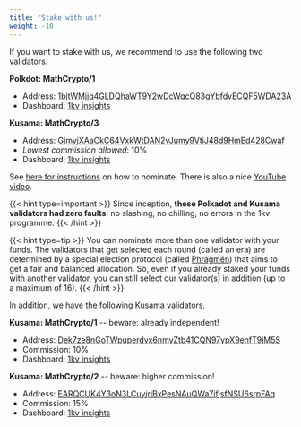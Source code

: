 ```yaml
---
title: "Stake with us!"
weight: -10
---
```


If you want to stake with us, we recommend to use the following two validators.

**Polkdot: MathCrypto/1** 
- Address: [1bjtWMjjq4GLDQhaWT9Y2wDcWqcQ83gYbfdvECQF5WDA23A](https://polkadot.subscan.io/validator/1bjtWMjjq4GLDQhaWT9Y2wDcWqcQ83gYbfdvECQF5WDA23A)
- Dashboard: [1kv insights](https://insights.math-crypto.com/polkadot/1bjtWMjjq4GLDQhaWT9Y2wDcWqcQ83gYbfdvECQF5WDA23A/)

**Kusama: MathCrypto/3**
- Address: [GjmvjXAaCkC64VxkWtDAN2vJumy9VtiJ48d9HmEd428Cwaf](https://kusama.subscan.io/validator/GjmvjXAaCkC64VxkWtDAN2vJumy9VtiJ48d9HmEd428Cwaf)
- *Lowest commission allowed*: 10% 
- Dashboard: [1kv insights](https://insights.math-crypto.com/kusama/GjmvjXAaCkC64VxkWtDAN2vJumy9VtiJ48d9HmEd428Cwaf/)




See [here for instructions](https://wiki.polkadot.network/docs/maintain-guides-how-to-nominate-polkadot#step-2-nominate-a-validator) on how to nominate. There is also a nice [YouTube video](https://www.youtube.com/watch?v=FCXC0CDhyS4).


{{< hint type=important >}}
Since inception, **these Polkadot and Kusama validators had zero faults**: no slashing, no chilling, no errors in the 1kv programme.
{{< /hint >}}


{{< hint type=tip >}}
You can nominate more than one validator with your funds. The validators that get selected each round (called an era) are determined by a special election protocol (called [Phragmén](https://wiki.polkadot.network/docs/learn-phragmen)) that aims to get a fair and balanced allocation. So, even if you already staked your funds with another validator, you can still select our validator(s) in addition (up to a maximum of 16).
{{< /hint >}}

In addition, we have the following Kusama validators. 

**Kusama: MathCrypto/1** -- beware: already independent!
- Address: [Dek7ze8nGoTWpuperdvx6nmyZtb41CQN97ypX9enfT9jM5S](https://kusama.subscan.io/validator/Dek7ze8nGoTWpuperdvx6nmyZtb41CQN97ypX9enfT9jM5S)
- Commission: 10%
- Dashboard: [1kv insights](https://insights.math-crypto.com/kusama/Dek7ze8nGoTWpuperdvx6nmyZtb41CQN97ypX9enfT9jM5S/)

**Kusama: MathCrypto/2** -- beware: higher commission!
- Address: [EARQCUK4Y3oN3LCuyjriBxPesNAuQWa7ifjsfNSU6srpFAq](https://kusama.subscan.io/validator/EARQCUK4Y3oN3LCuyjriBxPesNAuQWa7ifjsfNSU6srpFAq)
- Commission: 15%
- Dashboard: [1kv insights](https://insights.math-crypto.com/kusama/EARQCUK4Y3oN3LCuyjriBxPesNAuQWa7ifjsfNSU6srpFAq/)


